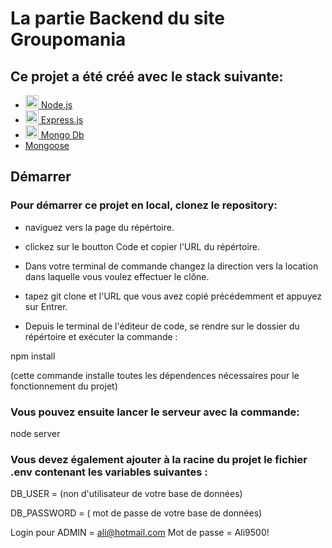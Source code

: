 # La partie Backend du site Groupomania 


## Ce projet a été créé avec le stack suivante:

- <a  href="https://nodejs.org/"  title="Node.js"><img  src="https://github.com/get-icon/geticon/raw/master/icons/nodejs-icon.svg"  alt="Node.js"  width="21px"  height="21px"> Node.js</a>
- <a  href="https://expressjs.com/"  title="Express"><img  src="https://github.com/get-icon/geticon/raw/master/icons/express.svg"  alt="Express"  width="21px"  height="21px"> Express.js</a>
- <a  href="https://www.mongodb.com/"  title="Express"><img  src="https://github.com/get-icon/geticon/raw/master/icons/mongodb-icon.svg"  alt="Mongo Db"  width="21px"  height="21px"> Mongo Db</a>
- <a  href="https://mongoosejs.com/"  title="Express">Mongoose</a>

 
## Démarrer

### Pour démarrer ce projet en local, clonez le repository: 

- naviguez vers la page du répértoire.

- clickez sur le boutton Code et copier l'URL du répértoire.

- Dans votre terminal de commande changez la direction vers la location dans laquelle vous voulez effectuer le clône.

- tapez git clone et l'URL que vous avez copié précédemment et appuyez sur Entrer.

- Depuis le terminal de l'éditeur de code, se rendre sur le dossier du répértoire et exécuter la commande :

npm install

(cette commande  installe toutes les dépendences nécessaires pour le fonctionnement du projet)

### Vous pouvez ensuite lancer le serveur avec la commande:

node server

### Vous devez également ajouter à la racine du projet le fichier .env contenant les variables suivantes :

DB_USER = (non d'utilisateur de votre base de données)

DB_PASSWORD = ( mot de passe de votre base de données)

Login pour ADMIN = ali@hotmail.com
Mot de passe = Ali9500!